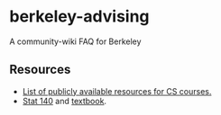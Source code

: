 # berkeley-advising
A community-wiki FAQ for Berkeley

## Resources
- [List of publicly available resources for CS courses.](https://github.com/surajrampure/berkeley-cs-courses)
- [Stat 140](http://prob140.org/) and [textbook](http://prob140.org/textbook/chapters/README).
